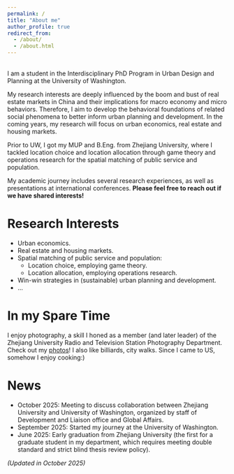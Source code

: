 ```yaml
---
permalink: /
title: "About me"
author_profile: true
redirect_from: 
  - /about/
  - /about.html
---
```

<br>
I am a student in the Interdisciplinary PhD Program in Urban Design and Planning at the University of Washington.  

My research interests are deeply influenced by the boom and bust of real estate markets in China and their implications for macro economy and micro behaviors. Therefore, I aim to develop the behavioral foundations of related social phenomena to better inform urban planning and development. In the coming years, my research will focus on urban economics, real estate and housing markets.  

Prior to UW, I got my MUP and B.Eng. from Zhejiang University, where I tackled location choice and location allocation through game theory and operations research for the spatial matching of public service and population. 
 
My academic journey includes several research experiences, as well as presentations at international conferences. **Please feel free to reach out if we have shared interests!**  

Research Interests
======
* Urban economics.  
* Real estate and housing markets.  
* Spatial matching of public service and population:
   * Location choice, employing game theory. 
   * Location allocation, employing operations research.    
* Win-win strategies in (sustainable) urban planning and development.  
* ...

In my Spare Time
======
I enjoy photography, a skill I honed as a member (and later leader) of the Zhejiang University Radio and Television Station Photography Department. Check out my [photos](https://hlpgallery.mysxl.cn/)! I also like billiards, city walks. Since I came to US, somehow I enjoy cooking:)

News
======
* October 2025: Meeting to discuss collaboration between Zhejiang University and University of Washington, organized by staff of Development and Liaison office and Global Affairs.
* September 2025: Started my journey at the University of Washington.
* June 2025: Early graduation from Zhejiang University (the first for a graduate student in my department, which requires meeting double standard and strict blind thesis review policy).

*(Updated in October 2025)*
